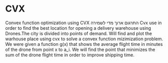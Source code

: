 # CVX
Convex function optimization using CVX
התרגום ארוך מדי לשמירה
Cvx use in order to find the best location for opening a delivery warehouse using Drones.The city is divided into points of demand.
Will find and plot the warhouse place using cvx to solve a convex function mizimization problem.
We were given a function g(x) that shows the average flight time in minutes of the drone from point x to a_i.
We will find the point that minimizes the sum of the drone flight time in order to improve shipping time.
